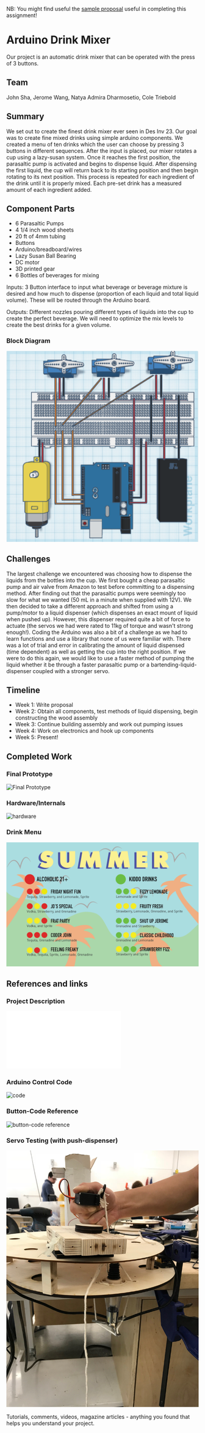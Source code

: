 NB: You might find useful the [sample proposal](http://github.com/zamfi/ucb-jacobs-creative-programming-electronics-spring-2018/blob/master/hw/sample-proposal.md) useful in completing this assignment!

# Arduino Drink Mixer

Our project is an automatic drink mixer that can be operated with the press of 3 buttons.

## Team

John Sha, Jerome Wang, Natya Admira Dharmosetio, Cole Triebold

## Summary

We set out to create the finest drink mixer ever seen in Des Inv 23. Our goal was to create fine mixed drinks using simple arduino components. We created a menu of ten drinks which the user can choose by pressing 3 buttons in different sequences. After the input is placed, our mixer rotates a cup using a lazy-susan system. Once it reaches the first position, the parasaltic pump is activated and begins to dispense liquid. After dispensing the first liquid, the cup will return back to its starting position and then begin rotating to its next position. This process is repeated for each ingredient of the drink until it is properly mixed. Each pre-set drink has a measured amount of each ingredient added. 

## Component Parts

- 6 Parasaltic Pumps
- 4 1/4 inch wood sheets
- 20 ft of 4mm tubing
- Buttons
- Arduino/breadboard/wires
- Lazy Susan Ball Bearing
- DC motor
- 3D printed gear
- 6 Bottles of beverages for mixing

Inputs: 3 Button interface to input what beverage or beverage mixture is desired and how much to dispense (proportion of each liquid and total liquid volume). These will be routed through the Arduino board.

Outputs: Different nozzles pouring different types of liquids into the cup to create the perfect beverage. We will need to optimize the mix levels to create the best drinks for a given volume.

### Block Diagram

![Block Diagram](block-diagram.png)

## Challenges

The largest challenge we encountered was choosing how to dispense the liquids from the bottles into the cup. We first bought a cheap parasaltic pump and air valve from Amazon to test before committing to a dispensing method. After finding out that the parasaltic pumps were seemingly too slow for what we wanted (50 mL in a minute when supplied with 12V). We then decided to take a different approach and shifted from using a pump/motor to a liquid dispenser (which dispenses an exact mount of liquid when pushed up). However, this dispenser required quite a bit of force to actuate (the servos we had were rated to 11kg of torque and wasn't strong enough!). Coding the Arduino was also a bit of a challenge as we had to learn functions and use a library that none of us were familiar with. There was a lot of trial and error in calibrating the amount of liquid dispensed (time dependent) as well as getting the cup into the right position. If we were to do this again, we would like to use a faster method of pumping the liquid whether it be through a faster parasaltic pump or a bartending-liquid-dispenser coupled with a stronger servo. 


## Timeline

- Week 1: Write proposal
- Week 2: Obtain all components, test methods of liquid dispensing, begin constructing the wood assembly
- Week 3: Continue building assembly and work out pumping issues
- Week 4: Work on electronics and hook up components
- Week 5: Present!

## Completed Work

### Final Prototype

![Final Prototype](final.png)

### Hardware/Internals

![hardware](hardware.png)

### Drink Menu

![Drink Menu](drink-mixer-menu.png)

## References and links

### Project Description

![project discription](project-description.compressed.pdf)

### Arduino Control Code

![code](drink_mixer_code.ino)

### Button-Code Reference

![button-code reference](button-integer.png)

### Servo Testing (with push-dispenser)
![Servo Testing With Push-Dispenser](servo-testing.jpg)

Tutorials, comments, videos, magazine articles - anything you found that helps you understand your project.
